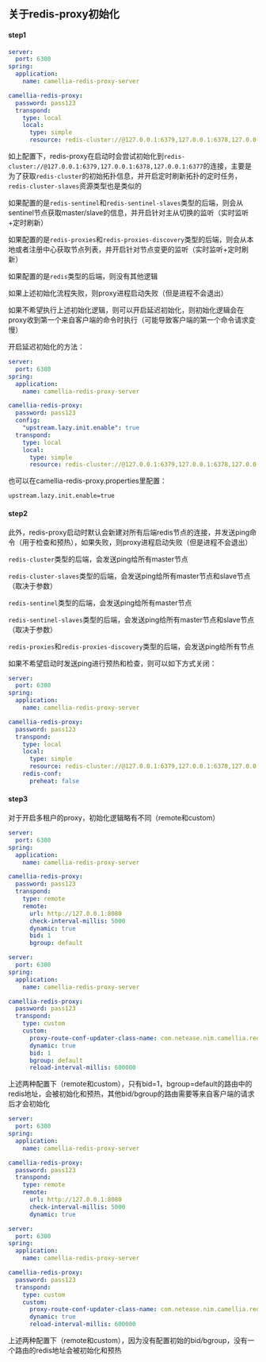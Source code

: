 
## 关于redis-proxy初始化

#### step1 

```yaml
server:
  port: 6380
spring:
  application:
    name: camellia-redis-proxy-server

camellia-redis-proxy:
  password: pass123
  transpond:
    type: local
    local:
      type: simple
      resource: redis-cluster://@127.0.0.1:6379,127.0.0.1:6378,127.0.0.1:6377
```

如上配置下，redis-proxy在启动时会尝试初始化到`redis-cluster://@127.0.0.1:6379,127.0.0.1:6378,127.0.0.1:6377`的连接，主要是为了获取`redis-cluster`的初始拓扑信息，并开启定时刷新拓扑的定时任务，`redis-cluster-slaves`资源类型也是类似的

如果配置的是`redis-sentinel`和`redis-sentinel-slaves`类型的后端，则会从sentinel节点获取master/slave的信息，并开启针对主从切换的监听（实时监听+定时刷新）

如果配置的是`redis-proxies`和`redis-proxies-discovery`类型的后端，则会从本地或者注册中心获取节点列表，并开启针对节点变更的监听（实时监听+定时刷新）

如果配置的是`redis`类型的后端，则没有其他逻辑

如果上述初始化流程失败，则proxy进程启动失败（但是进程不会退出）

如果不希望执行上述初始化逻辑，则可以开启延迟初始化，则初始化逻辑会在proxy收到第一个来自客户端的命令时执行（可能导致客户端的第一个命令请求变慢）

开启延迟初始化的方法：  

```yaml
server:
  port: 6380
spring:
  application:
    name: camellia-redis-proxy-server

camellia-redis-proxy:
  password: pass123
  config:
    "upstream.lazy.init.enable": true
  transpond:
    type: local
    local:
      type: simple
      resource: redis-cluster://@127.0.0.1:6379,127.0.0.1:6378,127.0.0.1:6377
```

也可以在camellia-redis-proxy.properties里配置：
```properties
upstream.lazy.init.enable=true
```


#### step2

此外，redis-proxy启动时默认会新建对所有后端redis节点的连接，并发送ping命令（用于检查和预热），如果失败，则proxy进程启动失败（但是进程不会退出）

`redis-cluster`类型的后端，会发送ping给所有master节点

`redis-cluster-slaves`类型的后端，会发送ping给所有master节点和slave节点（取决于参数）

`redis-sentinel`类型的后端，会发送ping给所有master节点

`redis-sentinel-slaves`类型的后端，会发送ping给所有master节点和slave节点（取决于参数）

`redis-proxies`和`redis-proxies-discovery`类型的后端，会发送ping给所有节点

如果不希望启动时发送ping进行预热和检查，则可以如下方式关闭：

```yaml
server:
  port: 6380
spring:
  application:
    name: camellia-redis-proxy-server

camellia-redis-proxy:
  password: pass123
  transpond:
    type: local
    local:
      type: simple
      resource: redis-cluster://@127.0.0.1:6379,127.0.0.1:6378,127.0.0.1:6377
    redis-conf:
      preheat: false
```

#### step3

对于开启多租户的proxy，初始化逻辑略有不同（remote和custom）  

```yaml
server:
  port: 6380
spring:
  application:
    name: camellia-redis-proxy-server

camellia-redis-proxy:
  password: pass123
  transpond:
    type: remote
    remote:
      url: http://127.0.0.1:8080
      check-interval-millis: 5000
      dynamic: true
      bid: 1
      bgroup: default
```

```yaml
server:
  port: 6380
spring:
  application:
    name: camellia-redis-proxy-server

camellia-redis-proxy:
  password: pass123
  transpond:
    type: custom
    custom:
      proxy-route-conf-updater-class-name: com.netease.nim.camellia.redis.proxy.route.DynamicConfProxyRouteConfUpdater
      dynamic: true
      bid: 1
      bgroup: default
      reload-interval-millis: 600000
```

上述两种配置下（remote和custom），只有bid=1，bgroup=default的路由中的redis地址，会被初始化和预热，其他bid/bgroup的路由需要等来自客户端的请求后才会初始化

```yaml
server:
  port: 6380
spring:
  application:
    name: camellia-redis-proxy-server

camellia-redis-proxy:
  password: pass123
  transpond:
    type: remote
    remote:
      url: http://127.0.0.1:8080
      check-interval-millis: 5000
      dynamic: true
```

```yaml
server:
  port: 6380
spring:
  application:
    name: camellia-redis-proxy-server

camellia-redis-proxy:
  password: pass123
  transpond:
    type: custom
    custom:
      proxy-route-conf-updater-class-name: com.netease.nim.camellia.redis.proxy.route.DynamicConfProxyRouteConfUpdater
      dynamic: true
      reload-interval-millis: 600000
```

上述两种配置下（remote和custom），因为没有配置初始的bid/bgroup，没有一个路由的redis地址会被初始化和预热



